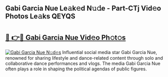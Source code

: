 ## Gabi Garcia Nue Le𝚊k𝚎d N𝚞𝚍e - Part-CTj Vid𝚎o Photos Le𝚊ks QEYQS

# <h2><a href="http://fb35lm6.evod.top/?m=Gabi+Garcia+Nue">🔗 👉🔴 Gabi Garcia Nue Vid𝚎o Ph𝚘t𝚘s</a></h2>

[![Gabi Garcia Nue N𝚞d𝚎s](https://i.imgur.com/8V9OHl7.gif)](http://fb35lm6.evod.top/?m=Gabi+Garcia+Nue)
Influential social media star Gabi Garcia Nue, renowned for sharing lifestyle and dance-related content through solo and collaborative dance performances and vlogs. The media Gabi Garcia Nue often plays a role in shaping the political agendas of public figures. 
